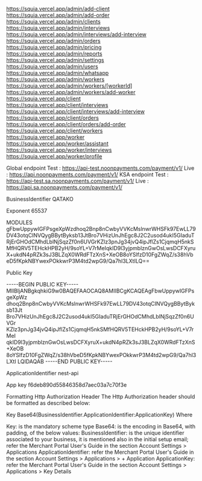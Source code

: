 https://squia.vercel.app/admin/add-client                      
https://squia.vercel.app/admin/add-order                      
https://squia.vercel.app/admin/clients                        
https://squia.vercel.app/admin/interviews                      
https://squia.vercel.app/admin/interviews/add-interview        
https://squia.vercel.app/admin/orders                        
https://squia.vercel.app/admin/pricing                         
https://squia.vercel.app/admin/reports                         
https://squia.vercel.app/admin/settings                        
https://squia.vercel.app/admin/users                          
https://squia.vercel.app/admin/whatsapp                        
https://squia.vercel.app/admin/workers                         
https://squia.vercel.app/admin/workers/[workerId]             
https://squia.vercel.app/admin/workers/add-worker              
https://squia.vercel.app/client                               
https://squia.vercel.app/client/interviews                     
https://squia.vercel.app/client/interviews/add-interview    
https://squia.vercel.app/client/orders                       
https://squia.vercel.app/client/orders/add-order            
https://squia.vercel.app/client/workers                                
https://squia.vercel.app/worker                                
https://squia.vercel.app/worker/assistant                     
https://squia.vercel.app/worker/interviews                    
https://squia.vercel.app/worker/profile                    




Global endpoint
Test : https://api-test.noonpayments.com/payment/v1/
Live : https://api.noonpayments.com/payment/v1/
KSA endpoint
Test : https://api-test.sa.noonpayments.com/payment/v1/
Live : https://api.sa.noonpayments.com/payment/v1/



BusinessIdentifier
QATAKO



Exponent
65537



MODULES
gFbwUppywIGFPsgeXpWzdhoq2Bnp8nCwbyVVKcMslnwrWHSFk97EwLL79DV43otqCINVQygBBytByksb13JtBro7VHizUnJhEgc8J2C2usod4ukI5GIaduTRjErGHOdCMhdLblNjSqzZf0n6UVGrKZlz3pnJg34jvQ4ipJflZs1CjqmqH5nkSMfHQRV5TEHckHPB2yH/9soYL+V7rMeIqkID9l3yjpmblznGwOsLwsDCFXyruX+ukdN4pRZk3sJ3BLZqX0WRdFTzXnS+XeOB8oYSlfzD10FgZWqZ/s38hVbeD5fKpkNBYwexPOkkwrP3M4td2wpG9/Qa7hl3LXtILQ==



Public Key

-----BEGIN PUBLIC KEY-----
MIIBIjANBgkqhkiG9w0BAQEFAAOCAQ8AMIIBCgKCAQEAgFbwUppywIGFPsgeXpWz
dhoq2Bnp8nCwbyVVKcMslnwrWHSFk97EwLL79DV43otqCINVQygBBytByksb13Jt
Bro7VHizUnJhEgc8J2C2usod4ukI5GIaduTRjErGHOdCMhdLblNjSqzZf0n6UVGr
KZlz3pnJg34jvQ4ipJflZs1CjqmqH5nkSMfHQRV5TEHckHPB2yH/9soYL+V7rMeI
qkID9l3yjpmblznGwOsLwsDCFXyruX+ukdN4pRZk3sJ3BLZqX0WRdFTzXnS+XeOB
8oYSlfzD10FgZWqZ/s38hVbeD5fKpkNBYwexPOkkwrP3M4td2wpG9/Qa7hl3LXtI
LQIDAQAB
-----END PUBLIC KEY-----





ApplicationIdentifier
nest-api


App key
f6deb890d55846358d7aec03a7c70f3e



Formatting Http Authorization Header
The Http Authorization header should be formatted as described below:

Key Base64(BusinessIdentifier.ApplicationIdentifier:ApplicationKey)
Where

Key: is the mandatory scheme type
Base64: is the encoding in Base64, with padding, of the below values:
BusinessIdentifier: is the unique identifier associated to your business, it is mentioned also in the initial setup email; refer the Merchant Portal User's Guide in the section Account Settings > Applications
ApplicationIdentifier: refer the Merchant Portal User's Guide in the section Account Settings > Applications > + Application
ApplicationKey: refer the Merchant Portal User's Guide in the section Account Settings > Applications > Key Details
